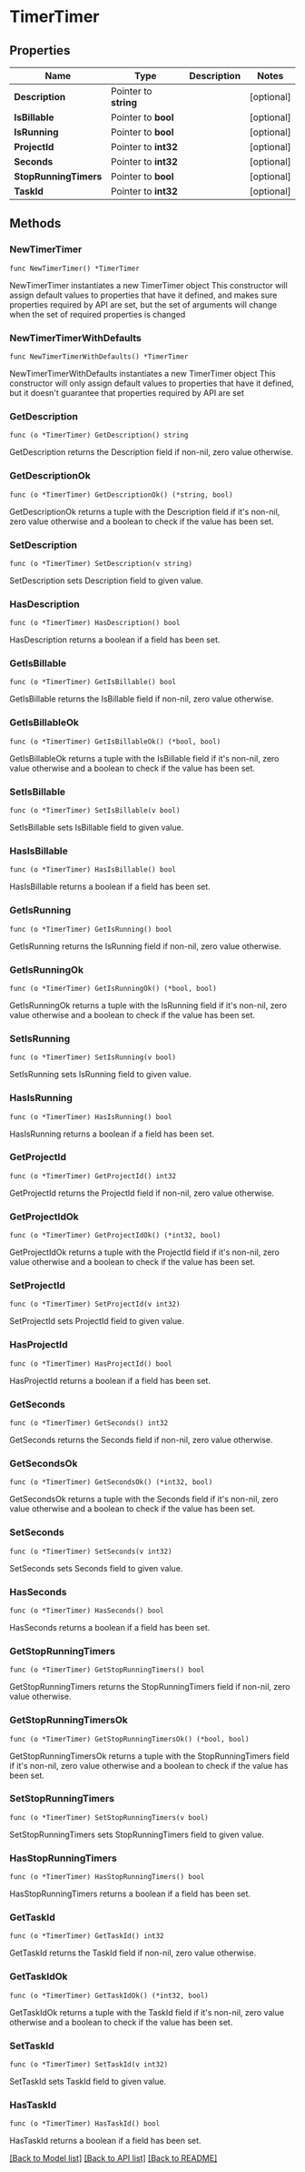 # TimerTimer

## Properties

Name | Type | Description | Notes
------------ | ------------- | ------------- | -------------
**Description** | Pointer to **string** |  | [optional] 
**IsBillable** | Pointer to **bool** |  | [optional] 
**IsRunning** | Pointer to **bool** |  | [optional] 
**ProjectId** | Pointer to **int32** |  | [optional] 
**Seconds** | Pointer to **int32** |  | [optional] 
**StopRunningTimers** | Pointer to **bool** |  | [optional] 
**TaskId** | Pointer to **int32** |  | [optional] 

## Methods

### NewTimerTimer

`func NewTimerTimer() *TimerTimer`

NewTimerTimer instantiates a new TimerTimer object
This constructor will assign default values to properties that have it defined,
and makes sure properties required by API are set, but the set of arguments
will change when the set of required properties is changed

### NewTimerTimerWithDefaults

`func NewTimerTimerWithDefaults() *TimerTimer`

NewTimerTimerWithDefaults instantiates a new TimerTimer object
This constructor will only assign default values to properties that have it defined,
but it doesn't guarantee that properties required by API are set

### GetDescription

`func (o *TimerTimer) GetDescription() string`

GetDescription returns the Description field if non-nil, zero value otherwise.

### GetDescriptionOk

`func (o *TimerTimer) GetDescriptionOk() (*string, bool)`

GetDescriptionOk returns a tuple with the Description field if it's non-nil, zero value otherwise
and a boolean to check if the value has been set.

### SetDescription

`func (o *TimerTimer) SetDescription(v string)`

SetDescription sets Description field to given value.

### HasDescription

`func (o *TimerTimer) HasDescription() bool`

HasDescription returns a boolean if a field has been set.

### GetIsBillable

`func (o *TimerTimer) GetIsBillable() bool`

GetIsBillable returns the IsBillable field if non-nil, zero value otherwise.

### GetIsBillableOk

`func (o *TimerTimer) GetIsBillableOk() (*bool, bool)`

GetIsBillableOk returns a tuple with the IsBillable field if it's non-nil, zero value otherwise
and a boolean to check if the value has been set.

### SetIsBillable

`func (o *TimerTimer) SetIsBillable(v bool)`

SetIsBillable sets IsBillable field to given value.

### HasIsBillable

`func (o *TimerTimer) HasIsBillable() bool`

HasIsBillable returns a boolean if a field has been set.

### GetIsRunning

`func (o *TimerTimer) GetIsRunning() bool`

GetIsRunning returns the IsRunning field if non-nil, zero value otherwise.

### GetIsRunningOk

`func (o *TimerTimer) GetIsRunningOk() (*bool, bool)`

GetIsRunningOk returns a tuple with the IsRunning field if it's non-nil, zero value otherwise
and a boolean to check if the value has been set.

### SetIsRunning

`func (o *TimerTimer) SetIsRunning(v bool)`

SetIsRunning sets IsRunning field to given value.

### HasIsRunning

`func (o *TimerTimer) HasIsRunning() bool`

HasIsRunning returns a boolean if a field has been set.

### GetProjectId

`func (o *TimerTimer) GetProjectId() int32`

GetProjectId returns the ProjectId field if non-nil, zero value otherwise.

### GetProjectIdOk

`func (o *TimerTimer) GetProjectIdOk() (*int32, bool)`

GetProjectIdOk returns a tuple with the ProjectId field if it's non-nil, zero value otherwise
and a boolean to check if the value has been set.

### SetProjectId

`func (o *TimerTimer) SetProjectId(v int32)`

SetProjectId sets ProjectId field to given value.

### HasProjectId

`func (o *TimerTimer) HasProjectId() bool`

HasProjectId returns a boolean if a field has been set.

### GetSeconds

`func (o *TimerTimer) GetSeconds() int32`

GetSeconds returns the Seconds field if non-nil, zero value otherwise.

### GetSecondsOk

`func (o *TimerTimer) GetSecondsOk() (*int32, bool)`

GetSecondsOk returns a tuple with the Seconds field if it's non-nil, zero value otherwise
and a boolean to check if the value has been set.

### SetSeconds

`func (o *TimerTimer) SetSeconds(v int32)`

SetSeconds sets Seconds field to given value.

### HasSeconds

`func (o *TimerTimer) HasSeconds() bool`

HasSeconds returns a boolean if a field has been set.

### GetStopRunningTimers

`func (o *TimerTimer) GetStopRunningTimers() bool`

GetStopRunningTimers returns the StopRunningTimers field if non-nil, zero value otherwise.

### GetStopRunningTimersOk

`func (o *TimerTimer) GetStopRunningTimersOk() (*bool, bool)`

GetStopRunningTimersOk returns a tuple with the StopRunningTimers field if it's non-nil, zero value otherwise
and a boolean to check if the value has been set.

### SetStopRunningTimers

`func (o *TimerTimer) SetStopRunningTimers(v bool)`

SetStopRunningTimers sets StopRunningTimers field to given value.

### HasStopRunningTimers

`func (o *TimerTimer) HasStopRunningTimers() bool`

HasStopRunningTimers returns a boolean if a field has been set.

### GetTaskId

`func (o *TimerTimer) GetTaskId() int32`

GetTaskId returns the TaskId field if non-nil, zero value otherwise.

### GetTaskIdOk

`func (o *TimerTimer) GetTaskIdOk() (*int32, bool)`

GetTaskIdOk returns a tuple with the TaskId field if it's non-nil, zero value otherwise
and a boolean to check if the value has been set.

### SetTaskId

`func (o *TimerTimer) SetTaskId(v int32)`

SetTaskId sets TaskId field to given value.

### HasTaskId

`func (o *TimerTimer) HasTaskId() bool`

HasTaskId returns a boolean if a field has been set.


[[Back to Model list]](../README.md#documentation-for-models) [[Back to API list]](../README.md#documentation-for-api-endpoints) [[Back to README]](../README.md)


